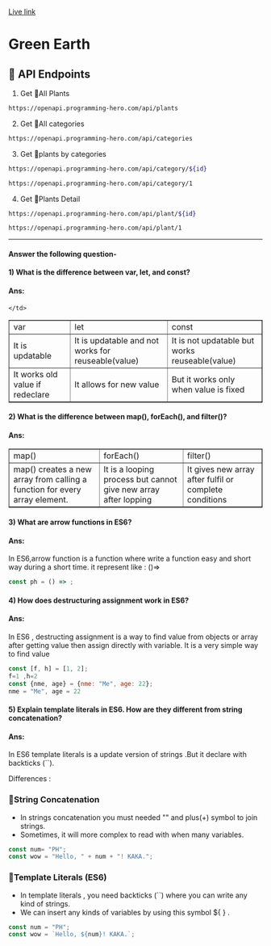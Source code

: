 [Live link]('https://myassignment-6-green-earth.netlify.app/')
# Green Earth

🌴 API Endpoints
---
1. Get 🌴All Plants
```bash
https://openapi.programming-hero.com/api/plants
```

2. Get 🌴All categories <br/>
```bash
https://openapi.programming-hero.com/api/categories
```


3. Get 🌴plants by categories <br/>
```bash
https://openapi.programming-hero.com/api/category/${id}
```

```bash
https://openapi.programming-hero.com/api/category/1
```

4. Get 🌴Plants Detail <br/>

```bash
https://openapi.programming-hero.com/api/plant/${id}
```

```bash
https://openapi.programming-hero.com/api/plant/1
```
---

####   Answer the following question-


#### 1) What is the difference between var, let, and const?
#### Ans: 
<table border=1 width="100%" cellpadding="50">
<tr>
    <td >var</td>
    <td >let</td>
    <td >const</td>
 </tr>
    <tr>
    <td> It is updatable  </td>
    <td>It is updatable and not works for reuseable(value)</td>
    <td>It is not updatable but works reuseable(value)</td>
    
    </td>
    
 </tr>
  <tr>
    <td>It works old value if redeclare</td>
    <td>It allows for new value </td>
    <td>But it works only when value is fixed  </td>
    
 </tr>

</table>



#### 2) What is the difference between map(), forEach(), and filter()? 
#### Ans: 

<table border=1 width="100%" cellpadding="50">
<tr>
    <td >map()</td>
    <td >forEach()</td>
    <td >filter()</td>
 </tr>
    <tr>
    <td>map() creates a new array from calling a function for every array element.</td>
    <td>It is a looping process but cannot give new array after lopping</td>
    <td>It gives new array after fulfil or complete conditions</td>
    
    
 </tr>


</table>

#### 3) What are arrow functions in ES6?
#### Ans:  
In ES6,arrow function is a function where write a function easy and short way during a short time.
it represent like : ()=>
```js
const ph = () => ;
```


#### 4) How does destructuring assignment work in ES6?
#### Ans:  
In ES6 , destructing assignment is a way to find value from objects or array after getting value then assign directly with variable. It is a very simple way to find value

 ```js
const [f, h] = [1, 2];  
 f=1 ,h=2 
const {nme, age} = {nme: "Me", age: 22}; 
nme = "Me", age = 22
```

#### 5) Explain template literals in ES6. How are they different from string concatenation?
#### Ans:
In ES6 template literals is a update version of strings .But it declare with backticks (``).



Differences :

### 🔹String Concatenation 
- In strings concatenation you must needed "" and plus(+) symbol to join strings.
- Sometimes, it will more complex to read with when many variables.

```js
const num= "PH";
const wow = "Hello, " + num + "! KAKA.";
```

### 🔹Template Literals (ES6)

- In template literals , you need  backticks (``) where you can write any kind of strings.
- We can insert any kinds of variables by using this symbol ${ } .

```js
const num = "PH";
const wow = `Hello, ${num}! KAKA.`;
```














